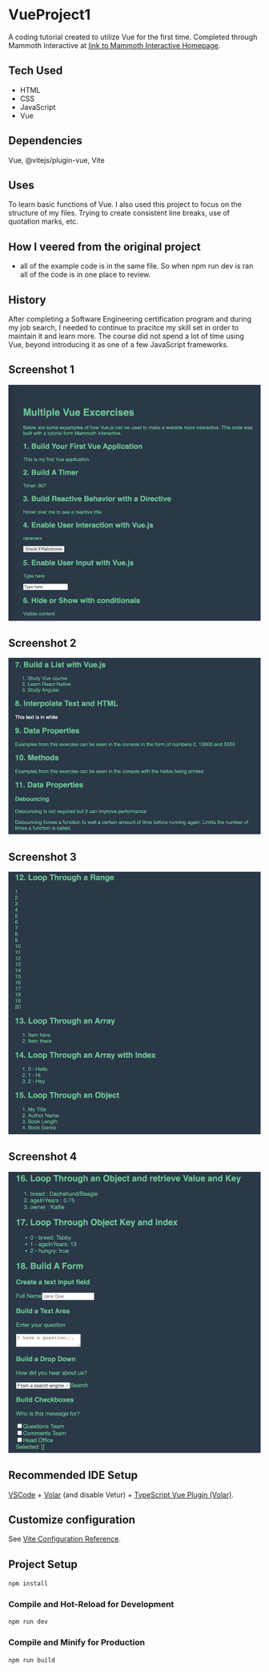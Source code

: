 # VueProject1

A coding tutorial created to utilize Vue for the first time. Completed through Mammoth Interactive at [link to Mammoth Interactive Homepage](https://training.mammothinteractive.com/courses).

## Tech Used
- HTML
- CSS
- JavaScript
- Vue

## Dependencies
Vue, @vitejs/plugin-vue, Vite

## Uses
To learn basic functions of Vue. I also used this project to focus on the structure of my files. Trying to create consistent line breaks, use of quotation marks, etc.

## How I veered from the original project
- all of the example code is in the same file. So when npm run dev is ran all of the code is in one place to review.

## History
After completing a Software Engineering certification program and during my job search, I needed to continue to pracitce my skill set in order to maintain it and learn more. The course did not spend a lot of time using Vue, beyond introducing it as one of a few JavaScript frameworks.

## Screenshot 1
![Desktop stipet of HTML file](public/VueScreenShot1.png)

## Screenshot 2
![Desktop stipet of HTML file](public/VueScreenShot2.png)

## Screenshot 3
![Desktop stipet of HTML file](public/VueScreenShot3.png)

## Screenshot 4
![Desktop stipet of HTML file](public/VueScreenShot4.png)

## Recommended IDE Setup

[VSCode](https://code.visualstudio.com/) + [Volar](https://marketplace.visualstudio.com/items?itemName=Vue.volar) (and disable Vetur) + [TypeScript Vue Plugin (Volar)](https://marketplace.visualstudio.com/items?itemName=Vue.vscode-typescript-vue-plugin).

## Customize configuration

See [Vite Configuration Reference](https://vitejs.dev/config/).

## Project Setup

```sh
npm install
```

### Compile and Hot-Reload for Development

```sh
npm run dev
```

### Compile and Minify for Production

```sh
npm run build
```
